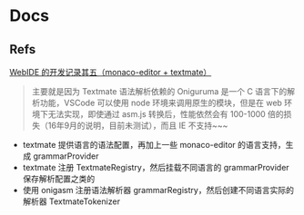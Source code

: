 # Docs

## Refs

[WebIDE 的开发记录其五（monaco-editor + textmate）](https://www.ubug.io/blog/workpad-part-5)

> 主要就是因为 Textmate 语法解析依赖的 Oniguruma 是一个 C 语言下的解析功能，VSCode 可以使用 node 环境来调用原生的模块，但是在 web 环境下无法实现，即使通过 asm.js 转换后，性能依然会有 100-1000 倍的损失（16年9月的说明，目前未测试），而且 IE 不支持~~~

 - textmate 提供语言的语法配置，再加上一些 monaco-editor 的语言支持，生成 grammarProvider
 - textmate 注册 TextmateRegistry，然后挂载不同语言的 grammarProvider 保存解析配置之类的
 - 使用 onigasm 注册语法解析器 grammarRegistry，然后创建不同语言实际的解析器 TextmateTokenizer

